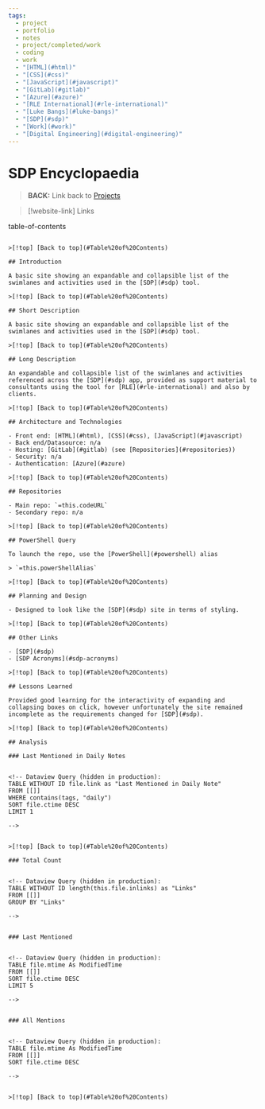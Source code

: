 ```yaml
---
tags:
  - project
  - portfolio
  - notes
  - project/completed/work
  - coding
  - work
  - "[HTML](#html)"
  - "[CSS](#css)"
  - "[JavaScript](#javascript)"
  - "[GitLab](#gitlab)"
  - "[Azure](#azure)"
  - "[RLE International](#rle-international)"
  - "[Luke Bangs](#luke-bangs)"
  - "[SDP](#sdp)"
  - "[Work](#work)"
  - "[Digital Engineering](#digital-engineering)"
---
```

# SDP Encyclopaedia

> **BACK:** Link back to [Projects](#01-projects)

>[!website-link] Links
> 
<!-- Dataview Query (hidden in production):
TABLE WITHOUT ID this.projectURL as "Project URL Link"
WHERE file = this.file
>
-->

>
<!-- Dataview Query (hidden in production):
TABLE WITHOUT ID this.codeURL as "Codebase URL Link"
WHERE file = this.file
>
-->

>
<!-- Dataview Query (hidden in production):
TABLE WITHOUT ID choice(this.codeMultipleRepos = true, link("#repositories","True - Click for link"), "False") as "Multiple Repos"
WHERE file = this.file

>[!details]  `=this.file.name`
>`=choice(this.folderURL = null | this.folderURL = "" | this.folderURL = "n/a","","<br>Folder URL: " + link(this.folderURL,"Link")) + choice(this.dateStart = null | this.dateStart = "","","<br>Date Start: " + this.dateStart) + choice(this.dateEnd = null | this.dateEnd = "","","<br>Date End: " + this.dateEnd) + choice(this.dateStart = null | this.dateStart = "", "", choice(this.dateEnd = "", "<br>Development Duration: " + string(date(today) - date(this.dateStart)), "<br>Development Duration: " + string(date(this.dateEnd) - date(this.dateStart)))) + choice(this.projectCategory = null | this.projectCategory = "","","<br>Category: " + this.projectCategory) + choice(this.linkedCompany = null | this.linkedCompany = "" | contains(this.linkedCompany, "n/a"),"","<br>Project for: " + this.linkedCompany) + choice(this.toolOwner = null | this.toolOwner = "","","<br>Tool Owner: " + this.toolOwner) + choice(this.developers = null | this.developers = "","","<br>Developers: " + this.developers) + choice(this.technologies = null | this.technologies = "","","<br>Technologies: " + this.technologies) + choice(this.topicTags = null | this.topicTags = "","","<br>Topics: " + this.topicTags) + choice(this.powerShellAlias = null | this.powerShellAlias = "" | this.powerShellAlias = "n/a","","<br>PowerShell Alias: " + this.powerShellAlias) + choice(this.version = null | this.version = "","","<br>Version: " + this.version)`

## Table of Contents


-->
table-of-contents
```

>[!top] [Back to top](#Table%20of%20Contents)

## Introduction

A basic site showing an expandable and collapsible list of the swimlanes and activities used in the [SDP](#sdp) tool.

>[!top] [Back to top](#Table%20of%20Contents)

## Short Description

A basic site showing an expandable and collapsible list of the swimlanes and activities used in the [SDP](#sdp) tool.

>[!top] [Back to top](#Table%20of%20Contents)

## Long Description

An expandable and collapsible list of the swimlanes and activities referenced across the [SDP](#sdp) app, provided as support material to consultants using the tool for [RLE](#rle-international) and also by clients.

>[!top] [Back to top](#Table%20of%20Contents)

## Architecture and Technologies

- Front end: [HTML](#html), [CSS](#css), [JavaScript](#javascript)
- Back end/Datasource: n/a
- Hosting: [GitLab](#gitlab) (see [Repositories](#repositories))
- Security: n/a
- Authentication: [Azure](#azure)

>[!top] [Back to top](#Table%20of%20Contents)

## Repositories

- Main repo: `=this.codeURL`
- Secondary repo: n/a

>[!top] [Back to top](#Table%20of%20Contents)

## PowerShell Query

To launch the repo, use the [PowerShell](#powershell) alias 

> `=this.powerShellAlias`

>[!top] [Back to top](#Table%20of%20Contents)

## Planning and Design

- Designed to look like the [SDP](#sdp) site in terms of styling.

>[!top] [Back to top](#Table%20of%20Contents)

## Other Links

- [SDP](#sdp)
- [SDP Acronyms](#sdp-acronyms)

>[!top] [Back to top](#Table%20of%20Contents)

## Lessons Learned

Provided good learning for the interactivity of expanding and collapsing boxes on click, however unfortunately the site remained incomplete as the requirements changed for [SDP](#sdp).

>[!top] [Back to top](#Table%20of%20Contents)

## Analysis

### Last Mentioned in Daily Notes


<!-- Dataview Query (hidden in production):
TABLE WITHOUT ID file.link as "Last Mentioned in Daily Note"
FROM [[]]
WHERE contains(tags, "daily")
SORT file.ctime DESC
LIMIT 1

-->


>[!top] [Back to top](#Table%20of%20Contents)

### Total Count


<!-- Dataview Query (hidden in production):
TABLE WITHOUT ID length(this.file.inlinks) as "Links"
FROM [[]]
GROUP BY "Links"

-->


### Last Mentioned


<!-- Dataview Query (hidden in production):
TABLE file.mtime As ModifiedTime
FROM [[]]
SORT file.ctime DESC
LIMIT 5

-->


### All Mentions


<!-- Dataview Query (hidden in production):
TABLE file.mtime As ModifiedTime
FROM [[]]
SORT file.ctime DESC

-->


>[!top] [Back to top](#Table%20of%20Contents)